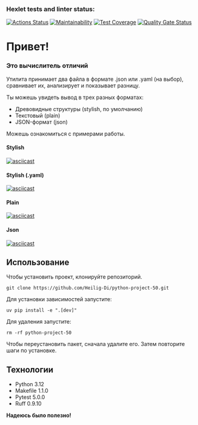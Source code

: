 ### Hexlet tests and linter status:
[![Actions Status](https://github.com/Heilig-Di/python-project-50/actions/workflows/hexlet-check.yml/badge.svg)](https://github.com/Heilig-Di/python-project-50/actions)
[![Maintainability](https://api.codeclimate.com/v1/badges/aad2cd9c3bae369086a0/maintainability)](https://codeclimate.com/github/Heilig-Di/python-project-50/maintainability)
[![Test Coverage](https://api.codeclimate.com/v1/badges/aad2cd9c3bae369086a0/test_coverage)](https://codeclimate.com/github/Heilig-Di/python-project-50/test_coverage)
[![Quality Gate Status](https://sonarcloud.io/api/project_badges/measure?project=Heilig-Di_python-project-50&metric=alert_status)](https://sonarcloud.io/summary/new_code?id=Heilig-Di_python-project-50)

# Привет!
### Это вычислитель отличий
Утилита принимает два файла в формате .json или .yaml (на выбор), сравнивает их, анализирует и показывает разницу.

Ты можешь увидеть вывод в трех разных форматах:
- Древовидные структуры (stylish, по умолчанию)
- Текстовый (plain)
- JSON-формат (json)

Можешь ознакомиться с примерами работы.
#### Stylish
[![asciicast](https://asciinema.org/a/hwm0lYK5tdfnNGuGP7g9VczOj.svg)](https://asciinema.org/a/hwm0lYK5tdfnNGuGP7g9VczOj)
#### Stylish (.yaml)
[![asciicast](https://asciinema.org/a/vjAePy95NPNOfKuJz6aokplMo.svg)](https://asciinema.org/a/vjAePy95NPNOfKuJz6aokplMo)
#### Plain
[![asciicast](https://asciinema.org/a/o0TfKGKJE27Aigq3FxjAmrUzH.svg)](https://asciinema.org/a/o0TfKGKJE27Aigq3FxjAmrUzH)
#### Json
[![asciicast](https://asciinema.org/a/Nx1DHTt7Jj7S9iNPZEKDwc9nP.svg)](https://asciinema.org/a/Nx1DHTt7Jj7S9iNPZEKDwc9nP)

## Использование
Чтобы установить проект, клонируйте репозиторий.
```
git clone https://github.com/Heilig-Di/python-project-50.git
```
Для установки зависимостей запустите:
```
uv pip install -e ".[dev]"
```
Для удаления запустите:
```
rm -rf python-project-50
```
Чтобы переустановить пакет, сначала удалите его.
Затем повторите шаги по установке.
## Технологии
- Python 3.12
- Makefile 1.1.0
- Pytest 5.0.0
- Ruff 0.9.10

**Надеюсь было полезно!**
